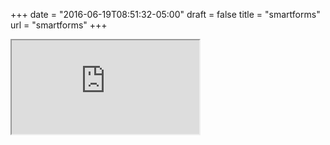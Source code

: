 +++
date = "2016-06-19T08:51:32-05:00"
draft = false
title = "smartforms"
url = "smartforms"
+++

<iframe src="http://lp.integrationagent.com/smartforms"></iframe>